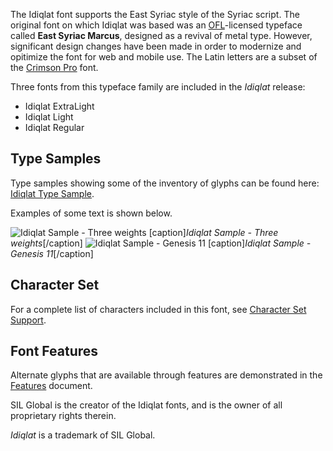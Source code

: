 
The Idiqlat font supports the East Syriac style of the Syriac script. The original font on which Idiqlat was based was an [OFL](https://openfontlicense.org/)-licensed typeface called **East Syriac Marcus**, designed as a revival of metal type. However, significant design changes have been made in order to modernize and opitimize the font for web and mobile use. The Latin letters are a subset of the [Crimson Pro](https://github.com/Fonthausen/CrimsonPro) font.

Three fonts from this typeface family are included in the *Idiqlat* release:

* Idiqlat ExtraLight
* Idiqlat Light
* Idiqlat Regular

## Type Samples

Type samples showing some of the inventory of glyphs can be found here: 
[Idiqlat Type Sample](sample).

Examples of some text is shown below. 

<img class='fullsize' alt='Idiqlat Sample - Three weights' src='https://software.sil.org/idiqlat/wp-content/uploads/sites/76/2025/10/three-weights.png' />
[caption]<em>Idiqlat Sample - Three weights</em>[/caption]

<img class='fullsize' alt='Idiqlat Sample - Genesis 11' src='https://software.sil.org/idiqlat/wp-content/uploads/sites/76/2025/10/IdiqlatGen11.png' />
[caption]<em>Idiqlat Sample - Genesis 11</em>[/caption]

## Character Set

For a complete list of characters included in this font, see [Character Set Support](charset).

## Font Features

Alternate glyphs that are available through features are demonstrated in the [Features](features) document. 

SIL Global is the creator of the Idiqlat fonts, and is the owner of all proprietary rights therein.

*Idiqlat* is a trademark of SIL Global.